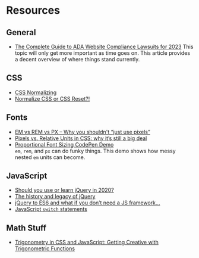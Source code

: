 # Resources

## General

* [The Complete Guide to ADA Website Compliance Lawsuits for 2023](https://accessibe.com/blog/knowledgebase/ada-website-lawsuits)
  This topic will only get more important as time goes on. This article provides a decent overview of where things stand currently.

## CSS

* [CSS Normalizing](https://flaviocopes.com/css-normalizing/)
* [Normalize CSS or CSS Reset?!](https://elad.medium.com/normalize-css-or-css-reset-9d75175c5d1e)

## Fonts

* [EM vs REM vs PX – Why you shouldn't “just use pixels”](https://engageinteractive.co.uk/blog/em-vs-rem-vs-px)
* [Pixels vs. Relative Units in CSS: why it’s still a big deal](https://www.24a11y.com/2019/pixels-vs-relative-units-in-css-why-its-still-a-big-deal/)
* [Proportional Font Sizing CodePen Demo](https://codepen.io/torchcodelab/pen/kdtjB)<br/> `em`, `rem`, and `px` can do funky things. This demo shows how messy nested `em` units can become.

## JavaScript

* [Should you use or learn jQuery in 2020?](https://flaviocopes.com/jquery/)
* [The history and legacy of jQuery](https://blog.logrocket.com/the-history-and-legacy-of-jquery/)
* [jQuery to ES6 and what if you don’t need a JS framework…](https://dev.to/joethom/jquery-to-es6-and-what-if-you-dont-need-a-js-framework-1m2n)
* [JavaScript `switch` statements](https://developer.mozilla.org/en-US/docs/Web/JavaScript/Reference/Statements/switch)

## Math Stuff

* [Trigonometry in CSS and JavaScript: Getting Creative with Trigonometric Functions](https://tympanus.net/codrops/2021/06/02/trigonometry-in-css-and-javascript-getting-creative-with-trigonometric-functions/)